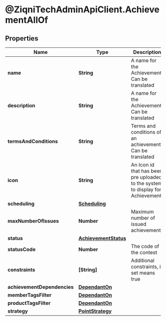 # @ZiqniTechAdminApiClient.AchievementAllOf

## Properties

Name | Type | Description | Notes
------------ | ------------- | ------------- | -------------
**name** | **String** | A name for the Achievement. Can be translated | 
**description** | **String** | A name for the Achievement. Can be translated | [optional] 
**termsAndConditions** | **String** | Terms and conditions of an achievement. Can be translated | [optional] 
**icon** | **String** | An Icon id that has been pre uploaded to the system to display for Achievement | 
**scheduling** | [**Scheduling**](Scheduling.md) |  | [optional] 
**maxNumberOfIssues** | **Number** | Maximum number of issued achievements | [optional] 
**status** | [**AchievementStatus**](AchievementStatus.md) |  | [optional] 
**statusCode** | **Number** | The code of the contest | [optional] [readonly] 
**constraints** | **[String]** | Additional constraints, if set means true | 
**achievementDependencies** | [**DependantOn**](DependantOn.md) |  | [optional] 
**memberTagsFilter** | [**DependantOn**](DependantOn.md) |  | [optional] 
**productTagsFilter** | [**DependantOn**](DependantOn.md) |  | [optional] 
**strategy** | [**PointStrategy**](PointStrategy.md) |  | [optional] 



